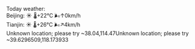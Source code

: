 Today weather:  
Beijing: ☀️ 🌡️+22°C 🌬️↑0km/h  
Tianjin: ☀️ 🌡️+26°C 🌬️↗4km/h  
Unknown location; please try ~38.04,114.47Unknown location; please try ~39.6296509,118.173933  
